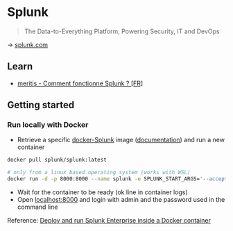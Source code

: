 # Splunk

> The Data-to-Everything Platform, Powering Security, IT and DevOps

→ [splunk.com](https://www.splunk.com/)

## Learn

- [meritis - Comment fonctionne Splunk ? [FR]](https://meritis.fr/comment-fonctionne-splunk/)

## Getting started

### Run locally with Docker

- Retrieve a specific [docker-Splunk](https://github.com/Splunk/docker-Splunk) image ([documentation](https://splunk.github.io/docker-splunk/)) and run a new container

```bash
docker pull splunk/splunk:latest

# only from a linux based operating system (works with WSL)
docker run -d -p 8000:8000 --name splunk -e SPLUNK_START_ARGS='--accept-license' -e SPLUNK_PASSWORD='<password>' splunk/splunk:latest
```

- Wait for the container to be ready (ok line in container logs)
- Open [localhost:8000](http://localhost:8000) and login with admin and the password used in the command line

Reference: [Deploy and run Splunk Enterprise inside a Docker container](https://docs.splunk.com/Documentation/Splunk/8.1.3/Installation/DeployandrunSplunkEnterpriseinsideDockercontainers)
